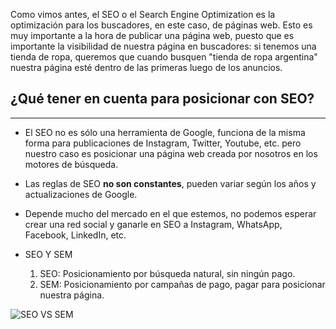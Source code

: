 Como vimos antes, el SEO o el Search Engine Optimization es la optimización para los buscadores, en este caso, de páginas web. Esto es muy importante a la hora de publicar una página web, puesto que es importante la visibilidad de nuestra página en buscadores: si tenemos una tienda de ropa, queremos que cuando busquen "tienda de ropa argentina" nuestra página esté dentro de las primeras luego de los anuncios. 

## ¿Qué tener en cuenta para posicionar con SEO?
---

- El SEO no es sólo una herramienta de Google, funciona de la misma forma para publicaciones de Instagram, Twitter, Youtube, etc. pero nuestro caso es posicionar una página web creada por nosotros en los motores de búsqueda.

- Las reglas de SEO **no son constantes**, pueden variar según los años y actualizaciones de Google.

- Depende mucho del mercado en el que estemos, no podemos esperar crear una red social y ganarle en SEO a Instagram, WhatsApp, Facebook, LinkedIn, etc.

- SEO Y SEM
    1. SEO: Posicionamiento por búsqueda natural, sin ningún pago.
    2. SEM: Posicionamiento por campañas de pago, pagar para posicionar nuestra página.

![SEO VS SEM](https://blog.ida.cl/wp-content/uploads/sites/5/2015/05/SEOSEM01.jpg)